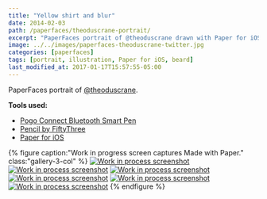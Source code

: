 ```yaml
---
title: "Yellow shirt and blur"
date: 2014-02-03
path: /paperfaces/theoduscrane-portrait/
excerpt: "PaperFaces portrait of @theoduscrane drawn with Paper for iOS on an iPad."
image: ../../images/paperfaces-theoduscrane-twitter.jpg
categories: [paperfaces]
tags: [portrait, illustration, Paper for iOS, beard]
last_modified_at: 2017-01-17T15:57:55-05:00
---
```


PaperFaces portrait of [@theoduscrane](https://twitter.com/theoduscrane).

**Tools used:**

- [Pogo Connect Bluetooth Smart Pen](https://www.amazon.com/gp/product/B009K448L4/ref=as_li_ss_tl?ie=UTF8&camp=1789&creative=390957&creativeASIN=B009K448L4&linkCode=as2&tag=mademist-20)
- [Pencil by FiftyThree](https://www.amazon.com/FiftyThree-Digital-Stylus-Pencil-iPhone/dp/B01JJBUYR4/ref=as_li_ss_tl?keywords=pencil+53&qid=1550586265&s=gateway&sr=8-3&linkCode=ll1&tag=mademist-20&linkId=0134793cb840affff60f2e45a7f64678&language=en_US)
- [Paper for iOS](https://paper.bywetransfer.com/)

{% figure caption:"Work in progress screen captures Made with Paper." class:"gallery-3-col" %}
[![Work in process screenshot](../../images/paperfaces-theoduscrane-process-1-600.jpg)](../../images/paperfaces-theoduscrane-process-1-lg.jpg)
[![Work in process screenshot](../../images/paperfaces-theoduscrane-process-2-600.jpg)](../../images/paperfaces-theoduscrane-process-2-lg.jpg)
[![Work in process screenshot](../../images/paperfaces-theoduscrane-process-3-600.jpg)](../../images/paperfaces-theoduscrane-process-3-lg.jpg)
[![Work in process screenshot](../../images/paperfaces-theoduscrane-process-4-600.jpg)](../../images/paperfaces-theoduscrane-process-4-lg.jpg)
[![Work in process screenshot](../../images/paperfaces-theoduscrane-process-5-600.jpg)](../../images/paperfaces-theoduscrane-process-5-lg.jpg)
[![Work in process screenshot](../../images/paperfaces-theoduscrane-process-6-600.jpg)](../../images/paperfaces-theoduscrane-process-6-lg.jpg)
{% endfigure %}

